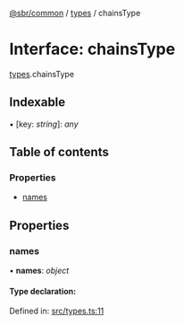 [@sbr/common](../README.md) / [types](../modules/types.md) / chainsType

# Interface: chainsType

[types](../modules/types.md).chainsType

## Indexable

▪ [key: *string*]: *any*

## Table of contents

### Properties

- [names](types.chainstype.md#names)

## Properties

### names

• **names**: *object*

#### Type declaration:

Defined in: [src/types.ts:11](https://github.com/siliconswampio/sbr-common/blob/master/src/types.ts#L11)
